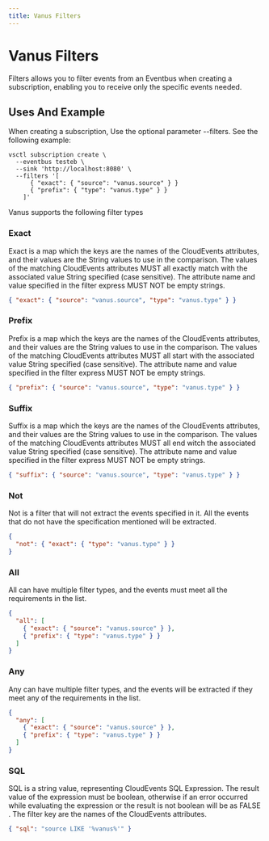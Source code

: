 ```yaml
---
title: Vanus Filters
---
```


# Vanus Filters

Filters allows you to filter events from an Eventbus when creating a subscription, enabling you to receive only the specific events needed.

## Uses And Example

When creating a subscription, Use the optional parameter --filters. 
See the following example:

```shell
vsctl subscription create \
  --eventbus testeb \
  --sink 'http://localhost:8080' \
  --filters '[
      { "exact": { "source": "vanus.source" } }
      { "prefix": { "type": "vanus.type" } }
    ]'
```

Vanus supports the following filter types

### Exact

Exact is a map which the keys are the names of the CloudEvents attributes, and their values are the String values to use in the comparison.
The values of the matching CloudEvents attributes MUST all exactly match with the associated value String specified (case sensitive).
The attribute name and value specified in the filter express MUST NOT be empty strings.

```json
{ "exact": { "source": "vanus.source", "type": "vanus.type" } }
```

### Prefix

Prefix is a map which the keys are the names of the CloudEvents attributes, and their values are the String values to use in the comparison.
The values of the matching CloudEvents attributes MUST all start with the associated value String specified (case sensitive).
The attribute name and value specified in the filter express MUST NOT be empty strings.

```json
{ "prefix": { "source": "vanus.source", "type": "vanus.type" } }
```

### Suffix

Suffix is a map which the keys are the names of the CloudEvents attributes, and their values are the String values to use in the comparison.
The values of the matching CloudEvents attributes MUST all end witch the associated value String specified (case sensitive).
The attribute name and value specified in the filter express MUST NOT be empty strings.

```json
{ "suffix": { "source": "vanus.source", "type": "vanus.type" } }
```

### Not

Not is a filter that will not extract the events specified in it. All the events that do not have the specification mentioned will be extracted.

```json
{
  "not": { "exact": { "type": "vanus.type" } }
}
```

### All

All can have multiple filter types, and the events must meet all the requirements in the list.

```json
{
  "all": [
    { "exact": { "source": "vanus.source" } },
    { "prefix": { "type": "vanus.type" } }
  ]
}
```

### Any

Any can have multiple filter types, and the events will be extracted if they meet any of the requirements in the list.

```json
{
  "any": [
    { "exact": { "source": "vanus.source" } },
    { "prefix": { "type": "vanus.type" } }
  ]
}
```

### SQL

SQL is a string value, representing CloudEvents SQL Expression. The result value of the expression must be boolean, otherwise if an error occurred while evaluating the expression or the result is not boolean will be as FALSE . The filter key are the names of the CloudEvents attributes.

```json
{ "sql": "source LIKE '%vanus%'" }
```
